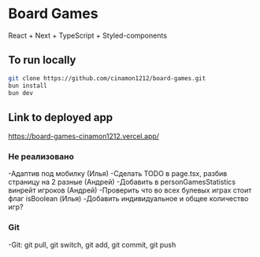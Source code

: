# Board Games

React + Next + TypeScript + Styled-components

## To run locally

```bash
git clone https://github.com/cinamon1212/board-games.git
bun install
bun dev
```

## Link to deployed app

https://board-games-cinamon1212.vercel.app/

### Не реализовано

-Адаптив под мобилку (Илья)
-Сделать TODO в page.tsx, разбив страницу на 2 разные (Андрей)
-Добавить в personGamesStatistics винрейт игроков (Андрей)
-Проверить что во всех булевых играх стоит флаг isBoolean (Илья)
-Добавить индивидуальное и общее количество игр?


### Git
-Git: git pull, git switch, git add, git commit, git push